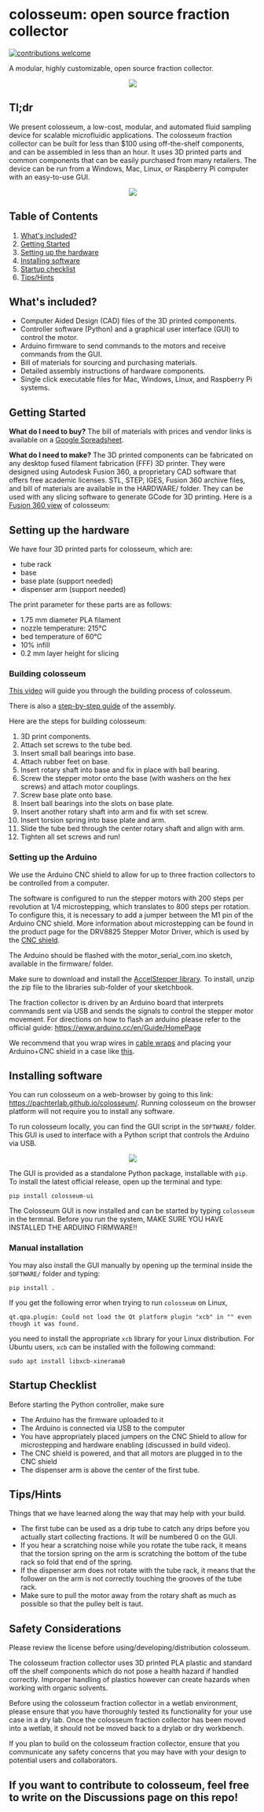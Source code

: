 # colosseum: open source fraction collector

[![contributions welcome](https://img.shields.io/badge/contributions-welcome-brightgreen.svg?style=flat)](https://github.com/dwyl/esta/issues)

<p>A modular, highly customizable, open source fraction collector.</p>

<p align="center">
  <img src="HARDWARE/colosseum_homeview.png">
</p>

## Tl;dr
We present colosseum, a low-cost, modular, and automated fluid sampling device for scalable microfluidic applications. The colosseum fraction collector can be built for less than $100 using off-the-shelf components, and can be assembled in less than an hour. It uses 3D printed parts and common components that can be easily purchased from many retailers. The device can be run from a Windows, Mac, Linux, or Raspberry Pi computer with an easy-to-use GUI.

<p align="center">
  <img src="HARDWARE/colosseum_movie.gif">
</p>

## Table of Contents
1. [What's included?](#whats-included)
2. [Getting Started](#getting-started)
3. [Setting up the hardware](#setting-up-the-hardware)
6. [Installing software](#installing-software)
7. [Startup checklist](#startup-checklist)
8. [Tips/Hints](#tipshints)


## What's included?
<ul>
  <li>Computer Aided Design (CAD) files of the 3D printed components.</li>
  <li>Controller software (Python) and a graphical user interface (GUI) to control the motor.</li>
  <li>Arduino firmware to send commands to the motors and receive commands from the GUI.</li>
  <li>Bill of materials for sourcing and purchasing materials.</li>
  <li>Detailed assembly instructions of hardware components.</li>
  <li>Single click executable files for Mac, Windows, Linux, and Raspberry Pi systems.</li>
</ul>

## Getting Started
__What do I need to buy?__
The bill of materials with prices and vendor links is available on a [Google Spreadsheet](https://docs.google.com/spreadsheets/d/1Z83jh0TSUGW6AqqXLzAsNthaGQMtfY0oZQ2VZEOLgi0/edit?usp=sharing).

__What do I need to make?__
The 3D printed components can be fabricated on any desktop fused filament fabrication (FFF) 3D printer. They were designed using Autodesk Fusion 360, a proprietary CAD software that offers free academic licenses. STL, STEP, IGES, Fusion 360 archive files, and bill of materials are available in the HARDWARE/ folder. They can be used with any slicing software to generate GCode for 3D printing. Here is a [Fusion 360 view](https://a360.co/3r0DND4) of colosseum:

## Setting up the hardware
We have four 3D printed parts for colosseum, which are:
<ul>
  <li> tube rack
  <li> base
  <li> base plate (support needed)
  <li> dispenser arm (support needed)
</ul>

The print parameter for these parts are as follows:
<ul>
  <li> 1.75 mm diameter PLA filament
  <li> nozzle temperature: 215°C
  <li> bed temperature of 60°C
  <li> 10% infill
  <li> 0.2 mm layer height for slicing
</ul>

### Building colosseum
[This video](https://youtu.be/yG7ECh5GO0o) will guide you through the building process of colosseum.

There is also a [step-by-step guide](https://www.protocols.io/private/C715264790E411EBAAD90A58A9FEAC02) of the assembly.

Here are the steps for building colosseum:
1. 3D print components.
2. Attach set screws to the tube bed.
3. Insert small ball bearings into base.
4. Attach rubber feet on base.
5. Insert rotary shaft into base and fix in place with ball bearing.
6. Screw the stepper motor onto the base (with washers on the hex screws) and attach motor couplings.
7. Screw base plate onto base.
8. Insert ball bearings into the slots on base plate.
9. Insert another rotary shaft into arm and fix with set screw.
10. Insert torsion spring into base plate and arm.
11. Slide the tube bed through the center rotary shaft and align with arm.
12. Tighten all set screws and run!

### Setting up the Arduino
We use the Arduino CNC shield to allow for up to three fraction collectors to be controlled from a computer.

The software is configured to run the stepper motors with 200 steps per revolution at 1/4 microstepping, which translates to 800 steps per rotation. To configure this, it is necessary to add a jumper between the M1 pin of the Arduino CNC shield. More information about microstepping can be found in the product page for the DRV8825 Stepper Motor Driver, which is used by the [CNC shield](http://www.zyltech.com/arduino-cnc-shield-instructions/).

The Arduino should be flashed with the motor_serial_com.ino sketch, available in the firmware/ folder.

Make sure to download and install the [AccelStepper library](https://www.airspayce.com/mikem/arduino/AccelStepper/). To install, unzip the zip file to the libraries sub-folder of your sketchbook.

The fraction collector is driven by an Arduino board that interprets commands sent via USB and sends the signals to control the stepper motor movement. For directions on how to flash an arduino please refer to the official guide: https://www.arduino.cc/en/Guide/HomePage

We recommend that you wrap wires in [cable wraps](https://www.amazon.com/dp/B07FW3GTXB/ref=cm_sw_r_tw_dp_fq83Fb2VRK9QQ?_x_encoding=UTF8&psc=1) and placing your Arduino+CNC shield in a case like [this](https://www.thingiverse.com/thing:3125495).

## Installing software
You can run colosseum on a web-browser by going to this link: https://pachterlab.github.io/colosseum/. Running colosseum on the browser platform will not require you to install any software.

To run colosseum locally, you can find the GUI script in the `SOFTWARE/` folder. This GUI is used to interface with a Python script that controls the Arduino via USB.

<p align="center">
  <img src="SOFTWARE/ui_screenshot.PNG">
</p>

The GUI is provided as a standalone Python package, installable with `pip`. To
install the latest official release, open up the terminal and type:
```
pip install colosseum-ui
```
The Colosseum GUI is now installed and can be started by typing `colosseum` in the termnal. Before you run the system, MAKE SURE YOU HAVE INSTALLED THE ARDUINO FIRMWARE!!

### Manual installation
You may also install the GUI manually by opening up the terminal inside the `SOFTWARE/` folder and typing:
```
pip install .
```

If you get the following error when trying to run `colosseum` on Linux,
```
qt.qpa.plugin: Could not load the Qt platform plugin "xcb" in "" even though it was found.
```
you need to install the appropriate `xcb` library for your Linux distribution.
For Ubuntu users, `xcb` can be installed with the following command:
```
sudo apt install libxcb-xinerama0
```

## Startup Checklist
Before starting the Python controller, make sure
<ul>
  <li> The Arduino has the firmware uploaded to it
  <li> The Arduino is connected via USB to the computer
  <li> You have appropriately placed jumpers on the CNC Shield to allow for microstepping and hardware enabling (discussed in build video).
  <li> The CNC shield is powered, and that all motors are plugged in to the CNC shield
  <li> The dispenser arm is above the center of the first tube.
</ul>

## Tips/Hints
Things that we have learned along the way that may help with your build.
<ul>
  <li> The first tube can be used as a drip tube to catch any drips before you actually start collecting fractions. It will be numbered 0 on the GUI.
  <li> If you hear a scratching noise while you rotate the tube rack, it means that the torsion spring on the arm is scratching the bottom of the tube rack so fold that end of the spring.
  <li> If the dispenser arm does not rotate with the tube rack, it means that the follower on the arm is not correctly touching the grooves of the tube rack.
  <li> Make sure to pull the motor away from the rotary shaft as much as possible so that the pulley belt is taut.
</ul>

## Safety Considerations
Please review the license before using/developing/distribution colosseum. 

The colosseum fraction collector uses 3D printed PLA plastic and standard off the shelf components which do not pose a health hazard if handled correctly. Improper handling of plastics however can create hazards when working with organic solvents.

Before using the colosseum fraction collector in a wetlab environment, please ensure that you have thoroughly tested its functionality for your use case in a dry lab. Once the colosseum fraction collector has been moved into a wetlab, it should not be moved back to a drylab or dry workbench.

If you plan to build on the colosseum fraction collector, ensure that you communicate any safety concerns that you may have with your design to potential users and collaborators.

## If you want to contribute to colosseum, feel free to write on the Discussions page on this repo!

